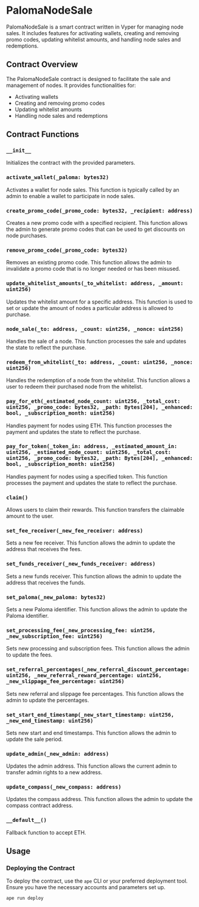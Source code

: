 # PalomaNodeSale

PalomaNodeSale is a smart contract written in Vyper for managing node sales. It includes features for activating wallets, creating and removing promo codes, updating whitelist amounts, and handling node sales and redemptions.

## Contract Overview

The PalomaNodeSale contract is designed to facilitate the sale and management of nodes. It provides functionalities for:
- Activating wallets
- Creating and removing promo codes
- Updating whitelist amounts
- Handling node sales and redemptions

## Contract Functions

### `__init__`
Initializes the contract with the provided parameters.

### `activate_wallet(_paloma: bytes32)`
Activates a wallet for node sales. This function is typically called by an admin to enable a wallet to participate in node sales.

### `create_promo_code(_promo_code: bytes32, _recipient: address)`
Creates a new promo code with a specified recipient. This function allows the admin to generate promo codes that can be used to get discounts on node purchases.

### `remove_promo_code(_promo_code: bytes32)`
Removes an existing promo code. This function allows the admin to invalidate a promo code that is no longer needed or has been misused.

### `update_whitelist_amounts(_to_whitelist: address, _amount: uint256)`
Updates the whitelist amount for a specific address. This function is used to set or update the amount of nodes a particular address is allowed to purchase.

### `node_sale(_to: address, _count: uint256, _nonce: uint256)`
Handles the sale of a node. This function processes the sale and updates the state to reflect the purchase.

### `redeem_from_whitelist(_to: address, _count: uint256, _nonce: uint256)`
Handles the redemption of a node from the whitelist. This function allows a user to redeem their purchased node from the whitelist.

### `pay_for_eth(_estimated_node_count: uint256, _total_cost: uint256, _promo_code: bytes32, _path: Bytes[204], _enhanced: bool, _subscription_month: uint256)`
Handles payment for nodes using ETH. This function processes the payment and updates the state to reflect the purchase.

### `pay_for_token(_token_in: address, _estimated_amount_in: uint256, _estimated_node_count: uint256, _total_cost: uint256, _promo_code: bytes32, _path: Bytes[204], _enhanced: bool, _subscription_month: uint256)`
Handles payment for nodes using a specified token. This function processes the payment and updates the state to reflect the purchase.

### `claim()`
Allows users to claim their rewards. This function transfers the claimable amount to the user.

### `set_fee_receiver(_new_fee_receiver: address)`
Sets a new fee receiver. This function allows the admin to update the address that receives the fees.

### `set_funds_receiver(_new_funds_receiver: address)`
Sets a new funds receiver. This function allows the admin to update the address that receives the funds.

### `set_paloma(_new_paloma: bytes32)`
Sets a new Paloma identifier. This function allows the admin to update the Paloma identifier.

### `set_processing_fee(_new_processing_fee: uint256, _new_subscription_fee: uint256)`
Sets new processing and subscription fees. This function allows the admin to update the fees.

### `set_referral_percentages(_new_referral_discount_percentage: uint256, _new_referral_reward_percentage: uint256, _new_slippage_fee_percentage: uint256)`
Sets new referral and slippage fee percentages. This function allows the admin to update the percentages.

### `set_start_end_timestamp(_new_start_timestamp: uint256, _new_end_timestamp: uint256)`
Sets new start and end timestamps. This function allows the admin to update the sale period.

### `update_admin(_new_admin: address)`
Updates the admin address. This function allows the current admin to transfer admin rights to a new address.

### `update_compass(_new_compass: address)`
Updates the compass address. This function allows the admin to update the compass contract address.

### `__default__()`
Fallback function to accept ETH.

## Usage

### Deploying the Contract

To deploy the contract, use the `ape` CLI or your preferred deployment tool. Ensure you have the necessary accounts and parameters set up.

```bash
ape run deploy